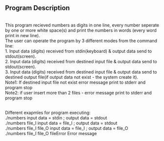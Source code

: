## Program Description

<br>This program recieved numbers as digits in one line, every number seperate by one or more white space(s) and print the numbers in words (every word print in new line).
<br>The user can operate the program by 3 different modes from the command line:
<br>1. Input data (digits) received from stdin(keyboard) & output data send to stdout(screen).
<br>2. Input data (digits) received from destined input file & output data send to stdout(screen).
<br>3. Input data (digits) received from destined input file & output data send to destined output file(if output data not exist - the system create it).
<br>Note1: If destined input file not exist error message print to stderr and program stop 
<br>Note2: if user insert more than 2 files - error message print to stderr and program stop 

<br>Different exapmles for program executing:
<br>./numbers                                   input data = stdin ; output data = stdout 
<br>./numbers file_I                            input data = file_I ; output data = stdout 
<br>./numbers file_I file_O                     input data = file_I ; output data = file_O
<br>./numbers file_I file_O fileError           Error message
